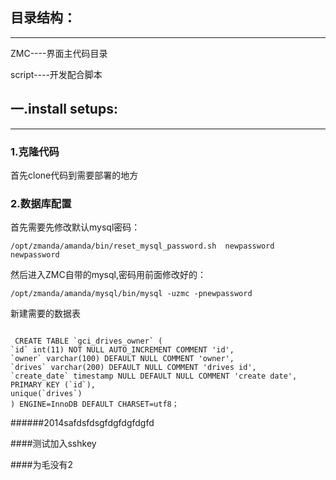 目录结构：
---
---
ZMC----界面主代码目录

script----开发配合脚本


一.install setups:
---
---

### 1.克隆代码
首先clone代码到需要部署的地方

### 2.数据库配置
首先需要先修改默认mysql密码：

    /opt/zmanda/amanda/bin/reset_mysql_password.sh  newpassword  newpassword
    
然后进入ZMC自带的mysql,密码用前面修改好的：

    /opt/zmanda/amanda/mysql/bin/mysql -uzmc -pnewpassword
新建需要的数据表
```

 CREATE TABLE `gci_drives_owner` (
`id` int(11) NOT NULL AUTO_INCREMENT COMMENT 'id',
`owner` varchar(100) DEFAULT NULL COMMENT 'owner',
`drives` varchar(200) DEFAULT NULL COMMENT 'drives id',
`create_date` timestamp NULL DEFAULT NULL COMMENT 'create date',
PRIMARY KEY (`id`),
unique(`drives`)
) ENGINE=InnoDB DEFAULT CHARSET=utf8；
```


######2014safdsfdsgfdgfdgfdgfd


####测试加入sshkey


####为毛没有2

